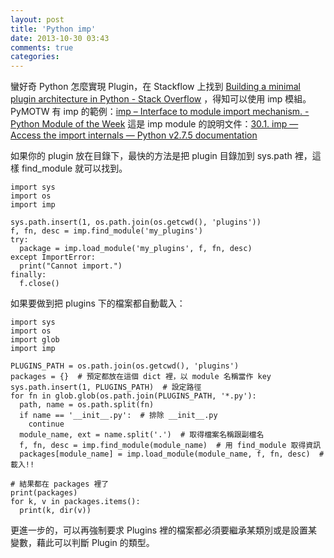 ```yaml
---
layout: post
title: 'Python imp'
date: 2013-10-30 03:43
comments: true
categories: 
---
```

蠻好奇 Python 怎麼實現 Plugin，在 Stackflow 上找到 [Building a minimal plugin architecture in Python - Stack Overflow](http://stackoverflow.com/questions/932069/building-a-minimal-plugin-architecture-in-python "Building a minimal plugin architecture in Python - Stack Overflow") ，得知可以使用 imp 模組。
PyMOTW 有 imp 的範例：[imp – Interface to module import mechanism. - Python Module of the Week](http://pymotw.com/2/imp/ "imp – Interface to module import mechanism.")
這是 imp module 的說明文件：[30.1. imp — Access the import internals — Python v2.7.5 documentation](http://docs.python.org/2/library/imp.html "30.1. imp — Access the import internals")

如果你的 plugin 放在目錄下，最快的方法是把 plugin 目錄加到 sys.path 裡，這樣 find_module 就可以找到。
```
import sys
import os
import imp

sys.path.insert(1, os.path.join(os.getcwd(), 'plugins'))
f, fn, desc = imp.find_module('my_plugins')
try:
  package = imp.load_module('my_plugins', f, fn, desc)
except ImportError:
  print("Cannot import.")
finally:
  f.close()
```

如果要做到把 plugins 下的檔案都自動載入：
```
import sys
import os
import glob
import imp

PLUGINS_PATH = os.path.join(os.getcwd(), 'plugins')
packages = {}  # 預定都放在這個 dict 裡，以 module 名稱當作 key
sys.path.insert(1, PLUGINS_PATH)  # 設定路徑
for fn in glob.glob(os.path.join(PLUGINS_PATH, '*.py'):
  path, name = os.path.split(fn)
  if name == '__init__.py':  # 排除 __init__.py
    continue
  module_name, ext = name.split('.')  # 取得檔案名稱跟副檔名
  f, fn, desc = imp.find_module(module_name)  # 用 find_module 取得資訊
  packages[module_name] = imp.load_module(module_name, f, fn, desc)  # 載入!!
  
# 結果都在 packages 裡了
print(packages)
for k, v in packages.items():
  print(k, dir(v))
```

更進一步的，可以再強制要求 Plugins 裡的檔案都必須要繼承某類別或是設置某變數，藉此可以判斷 Plugin 的類型。